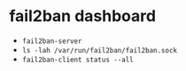 # fail2ban dashboard

- `fail2ban-server`
- `ls -lah /var/run/fail2ban/fail2ban.sock`
- `fail2ban-client status --all`